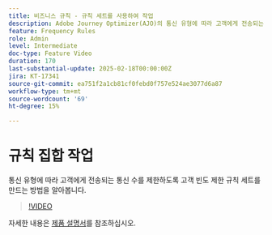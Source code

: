 ```yaml
---
title: 비즈니스 규칙 - 규칙 세트를 사용하여 작업
description: Adobe Journey Optimizer(AJO)의 통신 유형에 따라 고객에게 전송되는 통신 수를 제한하도록 고객 빈도 제한 규칙 세트를 만드는 방법을 알아봅니다.
feature: Frequency Rules
role: Admin
level: Intermediate
doc-type: Feature Video
duration: 170
last-substantial-update: 2025-02-18T00:00:00Z
jira: KT-17341
source-git-commit: ea751f2a1cb81cf0febd0f757e524ae3077d6a87
workflow-type: tm+mt
source-wordcount: '69'
ht-degree: 15%

---
```



# 규칙 집합 작업

통신 유형에 따라 고객에게 전송되는 통신 수를 제한하도록 고객 빈도 제한 규칙 세트를 만드는 방법을 알아봅니다.

>[!VIDEO](https://video.tv.adobe.com/v/3444733/?learn=on&enablevpops&captions=kor)

자세한 내용은 [제품 설명서](https://experienceleague.adobe.com/ko/docs/journey-optimizer/using/configuration/rule-sets)를 참조하십시오.
